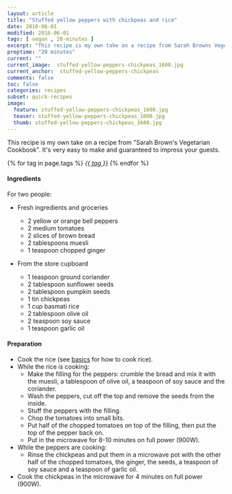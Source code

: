 ```yaml
---
layout: article
title: "Stuffed yellow peppers with chickpeas and rice"
date: 2016-06-01
modified: 2016-06-01
tags: [ vegan , 20-minutes ]
excerpt: "This recipe is my own take on a recipe from Sarah Browns Vegetarian Cookbook. ..."
preptime: "20 minutes"
current: ""
current_image:  stuffed-yellow-peppers-chickpeas_1600.jpg
current_anchor:  stuffed-yellow-peppers-chickpeas
comments: false
toc: false
categories: recipes
subset: quick-recipes
image:
  feature: stuffed-yellow-peppers-chickpeas_1600.jpg
  teaser: stuffed-yellow-peppers-chickpeas_1600.jpg
  thumb: stuffed-yellow-peppers-chickpeas_1600.jpg
---
```




This recipe is my own take on a recipe from "Sarah Brown's Vegetarian Cookbook". It's very easy to make and guaranteed to impress your guests.


{% for tag in page.tags %}&nbsp;<a class="post-tag" href="{{ site.url}}/tags/#{{ tag }}">_{{ tag }}_</a>&nbsp;{% endfor %}

#### Ingredients

For two people:

- Fresh ingredients and groceries
  - 2 yellow or orange bell peppers
  - 2 medium tomatoes
  - 2 slices of brown bread
  - 2 tablespoons muesli
  - 1 teaspoon chopped ginger

- From the store cupboard
  - 1 teaspoon ground coriander
  - 2 tablespoon sunflower seeds
  - 2 tablespoon pumpkin seeds
  - 1 tin chickpeas
  - 1 cup basmati rice
  - 2 tablespoon olive oil
  - 2 teaspoon soy sauce
  - 1 teaspoon garlic oil 	

#### Preparation

- Cook the rice (see <a href="{{ site.url }}/basics">basics</a> for how to cook rice).
- While the rice is cooking:
  - Make the filling for the peppers: crumble the bread and mix it with the muesli, a tablespoon of olive oil, a teaspoon of soy sauce and the coriander.
  - Wash the peppers, cut off the top and remove the seeds from the inside.
  - Stuff the peppers with the filling.  	
  - Chop the tomatoes into small bits.
  - Put half of the chopped tomatoes on top of the filling, then put the top of the pepper back on.
  - Put in the microwave for 8-10 minutes on full power (900W).
- While the peppers are cooking:
  - Rinse the chickpeas and put them in a microwave pot with the other half of the chopped tomatoes, the ginger, the seeds, a teaspoon of soy sauce and a teaspoon of garlic oil.
- Cook the chickpeas in the microwave for 4 minutes on full power (900W).
